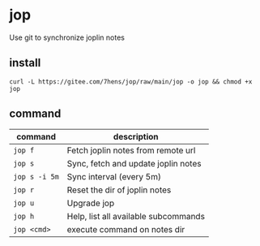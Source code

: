 # jop

Use git to synchronize joplin notes

## install

```shell
curl -L https://gitee.com/7hens/jop/raw/main/jop -o jop && chmod +x jop
```

## command

| command       | description                          |
| ------------- | ------------------------------------ |
| `jop f`       | Fetch joplin notes from remote url   |
| `jop s`       | Sync, fetch and update joplin notes  |
| `jop s -i 5m` | Sync interval (every 5m)             |
| `jop r`       | Reset the dir of joplin notes        |
| `jop u`       | Upgrade jop                          |
| `jop h`       | Help, list all available subcommands |
| `jop <cmd>`   | execute command on notes dir         |
